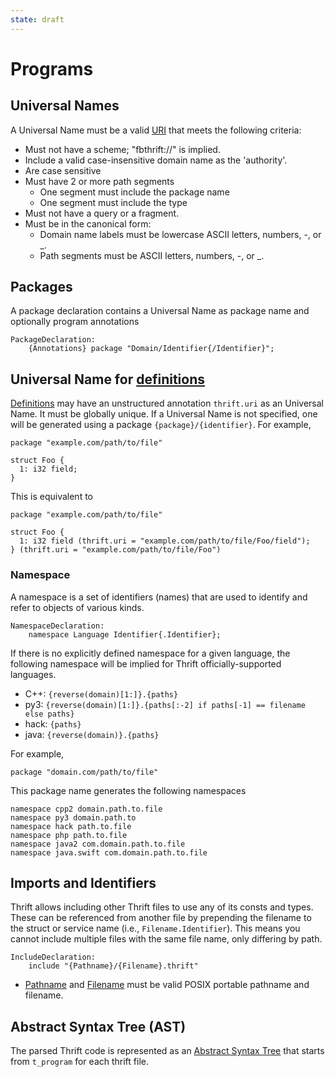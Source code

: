```yaml
---
state: draft
---
```


# Programs

## Universal Names

A Universal Name must be a valid [URI](https://tools.ietf.org/html/rfc3986) that meets the following criteria:

- Must not have a scheme; "fbthrift://" is implied.
- Include a valid case-insensitive domain name as the 'authority'.
- Are case sensitive
- Must have 2 or more path segments
  - One segment must include the package name
  - One segment must include the type
- Must not have a query or a fragment.
- Must be in the canonical form:
  - Domain name labels must be lowercase ASCII letters, numbers, -, or _.
  - Path segments must be ASCII letters, numbers, -, or _.

## Packages

A package declaration contains a Universal Name as package name and optionally program annotations

```
PackageDeclaration:
    {Annotations} package "Domain/Identifier{/Identifier}";
```

## Universal Name for [definitions](../index.md)

[Definitions](../index.md) may have an unstructured annotation `thrift.uri` as an Universal Name. It must be globally unique. If a Universal Name is not specified, one will be generated using a package `{package}/{identifier}`. For example,

```
package "example.com/path/to/file"

struct Foo {
  1: i32 field;
}
```

This is equivalent to

```
package "example.com/path/to/file"

struct Foo {
  1: i32 field (thrift.uri = "example.com/path/to/file/Foo/field");
} (thrift.uri = "example.com/path/to/file/Foo")
```

### Namespace

A namespace is a set of identifiers (names) that are used to identify and refer to objects of various kinds.

```
NamespaceDeclaration:
    namespace Language Identifier{.Identifier};
```

If there is no explicitly defined namespace for a given language, the following namespace will be implied for Thrift officially-supported languages.

- C++: `{reverse(domain)[1:]}.{paths}`
- py3: `{reverse(domain)[1:]}.{paths[:-2] if paths[-1] == filename else paths}`
- hack: `{paths}`
- java: `{reverse(domain)}.{paths}`

For example,

```
package "domain.com/path/to/file"
```

This package name generates the following namespaces

```
namespace cpp2 domain.path.to.file
namespace py3 domain.path.to
namespace hack path.to.file
namespace php path.to.file
namespace java2 com.domain.path.to.file
namespace java.swift com.domain.path.to.file
```

## Imports and Identifiers

Thrift allows including other Thrift files to use any of its consts and types. These can be referenced from another file by prepending the filename to the struct or service name (i.e., `Filename.Identifier`). This means you cannot include multiple files with the same file name, only differing by path.

```
IncludeDeclaration:
    include "{Pathname}/{Filename}.thrift"
```

* [Pathname](https://pubs.opengroup.org/onlinepubs/9699919799/basedefs/V1_chap03.html#tag_03_271) and [Filename](https://pubs.opengroup.org/onlinepubs/9699919799/basedefs/V1_chap03.html#tag_03_170) must be valid POSIX portable pathname and filename.

## Abstract Syntax Tree (AST)

The parsed Thrift code is represented as an [Abstract Syntax Tree](https://github.com/facebook/fbthrift/tree/main/thrift/compiler/ast) that starts from `t_program` for each thrift file.
